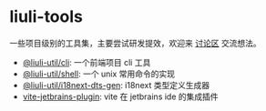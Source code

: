 # liuli-tools

一些项目级别的工具集，主要尝试研发提效，欢迎来 [讨论区](https://github.com/rxliuli/liuli-tools/discussions) 交流想法。

- [@liuli-util/cli](https://www.npmjs.com/package/@liuli-util/cli): 一个前端项目 cli 工具
- [@liuli-util/shell](https://www.npmjs.com/package/@liuli-util/shell): 一个 unix 常用命令的实现
- [@liuli-util/i18next-dts-gen](https://www.npmjs.com/package/@liuli-util/i18next-dts-gen): i18next 类型定义生成器
- [vite-jetbrains-plugin](https://plugins.jetbrains.com/plugin/16897): vite 在 jetbrains ide 的集成插件

